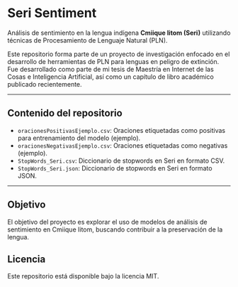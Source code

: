 # Seri Sentiment

Análisis de sentimiento en la lengua indígena **Cmiique Iitom (Seri)** utilizando técnicas de Procesamiento de Lenguaje Natural (PLN).

Este repositorio forma parte de un proyecto de investigación enfocado en el desarrollo de herramientas de PLN para lenguas en peligro de extinción. Fue desarrollado como parte de mi tesis de Maestría en Internet de las Cosas e Inteligencia Artificial, así como un capítulo de libro académico publicado recientemente.

---

## Contenido del repositorio

- `oracionesPositivasEjemplo.csv`: Oraciones etiquetadas como positivas para entrenamiento del modelo (ejemplo).
- `oracionesNegativasEjemplo.csv`: Oraciones etiquetadas como negativas (ejemplo).
- `StopWords_Seri.csv`: Diccionario de stopwords en Seri en formato CSV.
- `StopWords_Seri.json`: Diccionario de stopwords en Seri en formato JSON.

---

## Objetivo

El objetivo del proyecto es explorar el uso de modelos de análisis de sentimiento en Cmiique Iitom, buscando contribuir a la preservación de la lengua.

## Licencia

Este repositorio está disponible bajo la licencia MIT.

